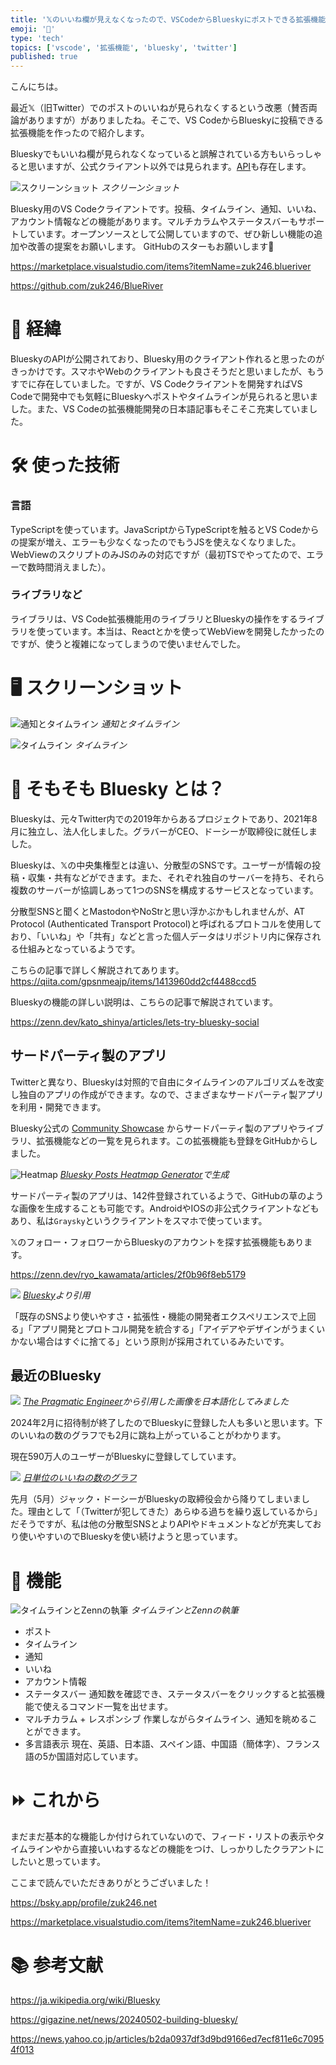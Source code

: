 ```yaml
---
title: '𝕏のいいね欄が見えなくなったので、VSCodeからBlueskyにポストできる拡張機能を作った'
emoji: '🦋'
type: 'tech'
topics: ['vscode', '拡張機能', 'bluesky', 'twitter']
published: true
---
```


こんにちは。

最近𝕏（旧Twitter）でのポストのいいねが見られなくするという改悪（賛否両論がありますが）がありましたね。そこで、VS CodeからBlueskyに投稿できる拡張機能を作ったので紹介します。

Blueskyでもいいね欄が見られなくなっていると誤解されている方もいらっしゃると思いますが、公式クライアント以外では見られます。[API](https://docs.bsky.app/docs/api/app-bsky-feed-get-actor-likes)も存在します。

![スクリーンショット](https://storage.googleapis.com/zenn-user-upload/869f42ca2cc1-20240624.png)
*スクリーンショット*

Bluesky用のVS Codeクライアントです。投稿、タイムライン、通知、いいね、アカウント情報などの機能があります。マルチカラムやステータスバーもサポートしています。オープンソースとして公開していますので、ぜひ新しい機能の追加や改善の提案をお願いします。
GitHubのスターもお願いします🙏

https://marketplace.visualstudio.com/items?itemName=zuk246.blueriver

https://github.com/zuk246/BlueRiver


# 🧭 経緯

BlueskyのAPIが公開されており、Bluesky用のクライアント作れると思ったのがきっかけです。スマホやWebのクライアントも良さそうだと思いましたが、もうすでに存在していました。ですが、VS Codeクライアントを開発すればVS Codeで開発中でも気軽にBlueskyへポストやタイムラインが見られると思いました。また、VS Codeの拡張機能開発の日本語記事もそこそこ充実していました。

# 🛠️ 使った技術

### 言語

TypeScriptを使っています。JavaScriptからTypeScriptを触るとVS Codeからの提案が増え、エラーも少なくなったのでもうJSを使えなくなりました。WebViewのスクリプトのみJSのみの対応ですが（最初TSでやってたので、エラーで数時間消えました）。

### ライブラリなど

ライブラリは、VS Code拡張機能用のライブラリとBlueskyの操作をするライブラリを使っています。本当は、Reactとかを使ってWebViewを開発したかったのですが、使うと複雑になってしまうので使いませんでした。

# 🖥️ スクリーンショット

![通知とタイムライン](https://storage.googleapis.com/zenn-user-upload/be639b89fc87-20240624.png)
*通知とタイムライン*

![タイムライン](https://storage.googleapis.com/zenn-user-upload/8ea435b20fd2-20240624.png)
*タイムライン*


# 🦋 そもそも Bluesky とは？

Blueskyは、元々Twitter内での2019年からあるプロジェクトであり、2021年8月に独立し、法人化しました。グラバーがCEO、ドーシーが取締役に就任しました。

Blueskyは、𝕏の中央集権型とは違い、分散型のSNSです。ユーザーが情報の投稿・収集・共有などができます。また、それぞれ独自のサーバーを持ち、それら複数のサーバーが協調しあって1つのSNSを構成するサービスとなっています。

分散型SNSと聞くとMastodonやNoStrと思い浮かぶかもしれませんが、AT Protocol (Authenticated Transport Protocol)と呼ばれるプロトコルを使用しており、「いいね」や「共有」などと言った個人データはリポジトリ内に保存される仕組みとなっているようです。

こちらの記事で詳しく解説されてあります。
https://qiita.com/gpsnmeajp/items/1413960dd2cf4488ccd5

Blueskyの機能の詳しい説明は、こちらの記事で解説されています。

https://zenn.dev/kato_shinya/articles/lets-try-bluesky-social

## サードパーティ製のアプリ

Twitterと異なり、Blueskyは対照的で自由にタイムラインのアルゴリズムを改変し独自のアプリの作成ができます。なので、さまざまなサードパーティ製アプリを利用・開発できます。

Bluesky公式の [Community Showcase](https://docs.bsky.app/showcase) からサードパーティ製のアプリやライブラリ、拡張機能などの一覧を見られます。この拡張機能も登録をGitHubからしました。


![Heatmap](https://storage.googleapis.com/zenn-user-upload/ff4ca43bcc3a-20240623.png)
*[Bluesky Posts Heatmap Generator](https://bluesky-heatmap.fly.dev/)で生成*


サードパーティ製のアプリは、142件登録されているようで、GitHubの草のような画像を生成することも可能です。AndroidやIOSの非公式クライアントなどもあり、私は`Graysky`というクライアントをスマホで使っています。

𝕏のフォロー・フォロワーからBlueskyのアカウントを探す拡張機能もあります。

https://zenn.dev/ryo_kawamata/articles/2f0b96f8eb5179

![](https://storage.googleapis.com/zenn-user-upload/eb0c835b2f67-20240623.png)
*[Bluesky](https://bsky.social/about/blog/12-21-2023-butterfly)より引用*

「既存のSNSより使いやすさ・拡張性・機能の開発者エクスペリエンスで上回る」「アプリ開発とプロトコル開発を統合する」「アイデアやデザインがうまくいかない場合はすぐに捨てる」という原則が採用されているみたいです。

## 最近のBluesky
![](https://storage.googleapis.com/zenn-user-upload/4e1a037991e5-20240623.png)
*[The Pragmatic Engineer](https://newsletter.pragmaticengineer.com/p/bluesky)から引用した画像を日本語化してみました*

2024年2月に招待制が終了したのでBlueskyに登録した人も多いと思います。下のいいねの数のグラフでも2月に跳ね上がっていることがわかります。

現在590万人のユーザーがBlueskyに登録してしています。

![](https://storage.googleapis.com/zenn-user-upload/bc836ae9de79-20240623.png)
*[日単位のいいねの数のグラフ](https://bsky.jazco.dev/stats)*


先月（5月）ジャック・ドーシーがBlueskyの取締役会から降りてしまいました。理由として「（Twitterが犯してきた）あらゆる過ちを繰り返しているから」だそうですが、私は他の分散型SNSとよりAPIやドキュメントなどが充実しており使いやすいのでBlueskyを使い続けようと思っています。

# 🚀 機能

![タイムラインとZennの執筆](https://storage.googleapis.com/zenn-user-upload/ff611793caf4-20240624.png)
*タイムラインとZennの執筆*

- ポスト
- タイムライン
- 通知
- いいね
- アカウント情報
- ステータスバー
  通知数を確認でき、ステータスバーをクリックすると拡張機能で使えるコマンド一覧を出せます。
- マルチカラム + レスポンシブ
  作業しながらタイムライン、通知を眺めることができます。
- 多言語表示
  現在、英語、日本語、スペイン語、中国語（簡体字）、フランス語の5か国語対応しています。

# ⏩ これから

まだまだ基本的な機能しか付けられていないので、フィード・リストの表示やタイムラインやから直接いいねするなどの機能をつけ、しっかりしたクラアントにしたいと思っています。

ここまで読んでいただきありがとうございました！

https://bsky.app/profile/zuk246.net

https://marketplace.visualstudio.com/items?itemName=zuk246.blueriver


# 📚 参考文献

https://ja.wikipedia.org/wiki/Bluesky

https://gigazine.net/news/20240502-building-bluesky/

https://news.yahoo.co.jp/articles/b2da0937df3d9bd9166ed7ecf811e6c70954f013
